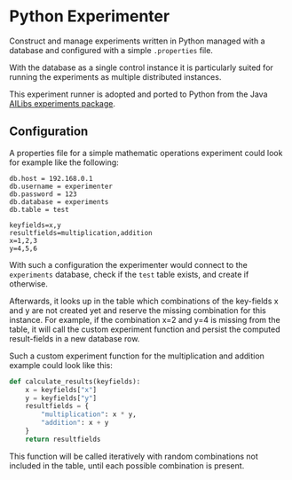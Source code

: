 # Python Experimenter
Construct and manage experiments written in Python managed with a database and configured with a simple `.properties` file.

With the database as a single control instance it is particularly suited for running the experiments as multiple distributed instances.

This experiment runner is adopted and ported to Python from the Java [AILibs experiments package](https://github.com/fmohr/AILibs/tree/master/JAICore/jaicore-experiments).

## Configuration
A properties file for a simple mathematic operations experiment could look for example like the following:
```
db.host = 192.168.0.1
db.username = experimenter
db.password = 123
db.database = experiments
db.table = test

keyfields=x,y
resultfields=multiplication,addition
x=1,2,3
y=4,5,6
```
With such a configuration the experimenter would connect to the `experiments` database, check if the `test` table exists, and create if otherwise.

Afterwards, it looks up in the table which combinations of the key-fields x and y are not created yet and reserve the missing combination for this instance.
For example, if the combination x=2 and y=4 is missing from the table, it will call the custom experiment function and persist the computed result-fields in a new database row.

Such a custom experiment function for the multiplication and addition example could look like this:
```python
def calculate_results(keyfields):
    x = keyfields["x"]
    y = keyfields["y"]
    resultfields = {
        "multiplication": x * y,
        "addition": x + y
    }
    return resultfields
```
This function will be called iteratively with random combinations not included in the table, until each possible combination is present.
